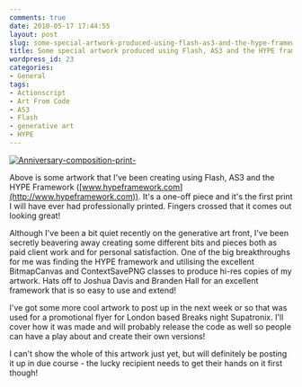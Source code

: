 ```yaml
---
comments: true
date: 2010-05-17 17:44:55
layout: post
slug: some-special-artwork-produced-using-flash-as3-and-the-hype-framework
title: Some special artwork produced using Flash, AS3 and the HYPE framework
wordpress_id: 23
categories:
- General
tags:
- Actionscript
- Art From Code
- AS3
- Flash
- generative art
- HYPE
---
```



    


[![Anniversary-composition-print-](http://ianthomasnet.files.wordpress.com/2010/05/anniversary-composition-print-scaled-1000.jpg?w=300)](http://ianthomasnet.files.wordpress.com/2010/05/anniversary-composition-print-scaled-1000.jpg)





Above is some artwork that I've been creating using Flash, AS3 and the HYPE Framework ([www.hypeframework.com](http://www.hypeframework.com)). It's a one-off piece and it's the first print I will have ever had professionally printed. Fingers crossed that it comes out looking great! 

Although I've been a bit quiet recently on the generative art front, I've been secretly beavering away creating some different bits and pieces both as paid client work and for personal satisfaction. One of the big breakthroughs for me was finding the HYPE framework and utilising the excellent BitmapCanvas and ContextSavePNG classes to produce hi-res copies of my artwork. Hats off to Joshua Davis and Branden Hall for an excellent framework that is so easy to use and extend! 

I've got some more cool artwork to post up in the next week or so that was used for a promotional flyer for London based Breaks night Supatronix. I'll cover how it was made and will probably release the code as well so people can have a play about and create their own versions! 

I can't show the whole of this artwork just yet, but will definitely be posting it up in due course - the lucky recipient needs to get their hands on it first though!


  
